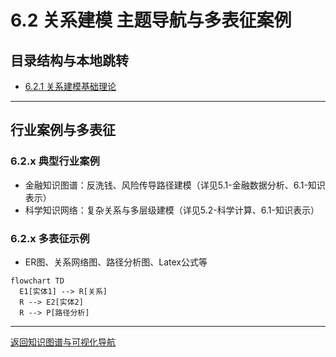 # 6.2 关系建模 主题导航与多表征案例

## 目录结构与本地跳转

- [6.2.1 关系建模基础理论](./6.2.1-关系建模基础理论.md)

---

## 行业案例与多表征

### 6.2.x 典型行业案例

- 金融知识图谱：反洗钱、风险传导路径建模（详见5.1-金融数据分析、6.1-知识表示）
- 科学知识网络：复杂关系与多层级建模（详见5.2-科学计算、6.1-知识表示）

### 6.2.x 多表征示例

- ER图、关系网络图、路径分析图、Latex公式等

```mermaid
flowchart TD
  E1[实体1] --> R[关系]
  R --> E2[实体2]
  R --> P[路径分析]
```

---

[返回知识图谱与可视化导航](../README.md)
